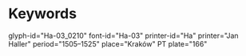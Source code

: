# Keywords
glyph-id="Ha-03_0210"
font-id="Ha-03"
printer-id="Ha"
printer="Jan Haller"
period="1505–1525"
place="Kraków"
PT plate="166"
